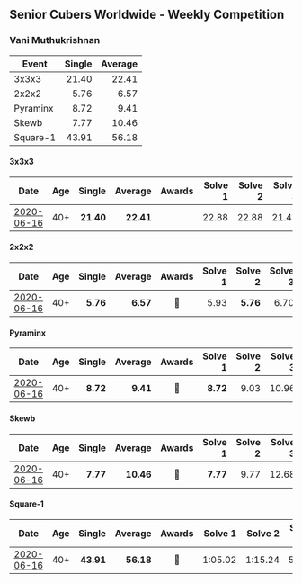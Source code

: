## Senior Cubers Worldwide - Weekly Competition
### Vani Muthukrishnan

| Event | Single | Average |
| -- | --: | --: |
| 3x3x3 | 21.40 | 22.41 |
| 2x2x2 | 5.76 | 6.57 |
| Pyraminx | 8.72 | 9.41 |
| Skewb | 7.77 | 10.46 |
| Square-1 | 43.91 | 56.18 |

#### 3x3x3

| Date | Age | Single | Average | Awards | Solve 1 | Solve 2 | Solve 3 | Solve 4 | Solve 5 | Video |
| :--: | :--: | --: | --: | :--: | --: | --: | --: | --: | --: | :-- |
| [2020-06-16](../333/results/2020-06-16.md) | 40+ | **21.40** | **22.41** |  | 22.88 | 22.88 | 21.48 | 24.32 | **21.40** | [Link](https://www.facebook.com/events/604103587178706/permalink/605501480372250/) |


#### 2x2x2

| Date | Age | Single | Average | Awards | Solve 1 | Solve 2 | Solve 3 | Solve 4 | Solve 5 | Video |
| :--: | :--: | --: | --: | :--: | --: | --: | --: | --: | --: | :-- |
| [2020-06-16](../222/results/2020-06-16.md) | 40+ | **5.76** | **6.57** | 🥉 | 5.93 | **5.76** | 6.70 | 8.52 | 7.07 | [Link](https://www.facebook.com/events/604103587178706/permalink/604854257103639/) |


#### Pyraminx

| Date | Age | Single | Average | Awards | Solve 1 | Solve 2 | Solve 3 | Solve 4 | Solve 5 | Video |
| :--: | :--: | --: | --: | :--: | --: | --: | --: | --: | --: | :-- |
| [2020-06-16](../pyram/results/2020-06-16.md) | 40+ | **8.72** | **9.41** | 🥈 | **8.72** | 9.03 | 10.96 | 8.88 | 10.32 | [Link](https://www.facebook.com/events/296087658445428/permalink/297660754954785/) |


#### Skewb

| Date | Age | Single | Average | Awards | Solve 1 | Solve 2 | Solve 3 | Solve 4 | Solve 5 | Video |
| :--: | :--: | --: | --: | :--: | --: | --: | --: | --: | --: | :-- |
| [2020-06-16](../skewb/results/2020-06-16.md) | 40+ | **7.77** | **10.46** | 🥈 | **7.77** | 9.77 | 12.68 | 11.92 | 9.69 | [Link](https://www.facebook.com/events/296087658445428/permalink/297667538287440/) |


#### Square-1

| Date | Age | Single | Average | Awards | Solve 1 | Solve 2 | Solve 3 | Solve 4 | Solve 5 | Video |
| :--: | :--: | --: | --: | :--: | --: | --: | --: | --: | --: | :-- |
| [2020-06-16](../sq1/results/2020-06-16.md) | 40+ | **43.91** | **56.18** | 🥉 | 1:05.02 | 1:15.24 | 54.36 | 49.15 | **43.91** | [Link](https://www.facebook.com/events/296087658445428/permalink/298743144846546/) |


<!-- Global site tag (gtag.js) - Google Analytics -->
<script async src="https://www.googletagmanager.com/gtag/js?id=UA-86348435-3"></script>
<script>window.dataLayer = window.dataLayer || []; function gtag() {dataLayer.push(arguments);} gtag('js', new Date()); gtag('config', 'UA-86348435-3');</script>
